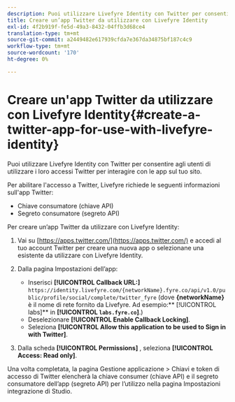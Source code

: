 ```yaml
---
description: Puoi utilizzare Livefyre Identity con Twitter per consentire agli utenti di utilizzare i loro accessi Twitter per interagire con le app sul tuo sito.
title: Creare un’app Twitter da utilizzare con Livefyre Identity
exl-id: 4f2b919f-fe5d-49a3-8432-04ffb3d68ce4
translation-type: tm+mt
source-git-commit: a2449482e617939cfda7e367da34875bf187c4c9
workflow-type: tm+mt
source-wordcount: '170'
ht-degree: 0%

---
```


# Creare un&#39;app Twitter da utilizzare con Livefyre Identity{#create-a-twitter-app-for-use-with-livefyre-identity}

Puoi utilizzare Livefyre Identity con Twitter per consentire agli utenti di utilizzare i loro accessi Twitter per interagire con le app sul tuo sito.

Per abilitare l&#39;accesso a Twitter, Livefyre richiede le seguenti informazioni sull&#39;app Twitter:

* Chiave consumatore (chiave API)
* Segreto consumatore (segreto API)

Per creare un’app Twitter da utilizzare con Livefyre Identity:

1. Vai su [https://apps.twitter.com/](https://apps.twitter.com/) e accedi al tuo account Twitter per creare una nuova app o selezionane una esistente da utilizzare con Livefyre Identity.
1. Dalla pagina Impostazioni dell’app:

   * Inserisci **[!UICONTROL Callback URL:]** `https://identity.livefyre.com/{networkName}.fyre.co/api/v1.0/public/profile/social/complete/twitter_fyre` (dove **{networkName}** è il nome di rete fornito da Livefyre. Ad esempio:** [!UICONTROL labs]** in **[!UICONTROL `labs.fyre.co`]**.)
   * Deselezionare **[!UICONTROL Enable Callback Locking]**.
   * Seleziona **[!UICONTROL Allow this application to be used to Sign in with Twitter]**.

1. Dalla scheda **[!UICONTROL Permissions]** , seleziona **[!UICONTROL Access: Read only]**.

Una volta completata, la pagina Gestione applicazione > Chiavi e token di accesso di Twitter elencherà la chiave consumer (chiave API) e il segreto consumatore dell’app (segreto API) per l’utilizzo nella pagina Impostazioni integrazione di Studio.
